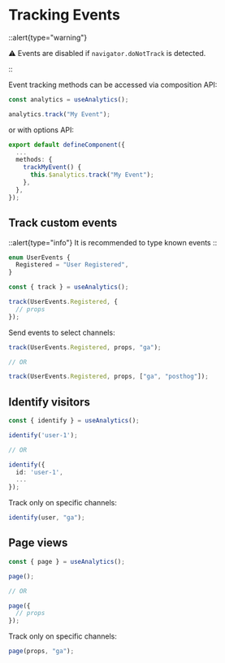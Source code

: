 # Tracking Events

::alert{type="warning"}

⚠️ Events are disabled if `navigator.doNotTrack` is detected.

::

Event tracking methods can be accessed via composition API:

```typescript
const analytics = useAnalytics();

analytics.track("My Event");
```

or with options API:

```typescript
export default defineComponent({
  ...
  methods: {
    trackMyEvent() {
      this.$analytics.track("My Event");
    },
  },
});
```

## Track custom events

::alert{type="info"}
It is recommended to type known events
::

```typescript
enum UserEvents {
  Registered = "User Registered",
}

const { track } = useAnalytics();

track(UserEvents.Registered, {
  // props
});
```

Send events to select channels:

```typescript
track(UserEvents.Registered, props, "ga");

// OR

track(UserEvents.Registered, props, ["ga", "posthog"]);
```

## Identify visitors

```typescript
const { identify } = useAnalytics();

identify('user-1');

// OR

identify({
  id: 'user-1',
  ...
});
```

Track only on specific channels:

```typescript
identify(user, "ga");
```

## Page views

```typescript
const { page } = useAnalytics();

page();

// OR

page({
  // props
});
```

Track only on specific channels:

```typescript
page(props, "ga");
```
